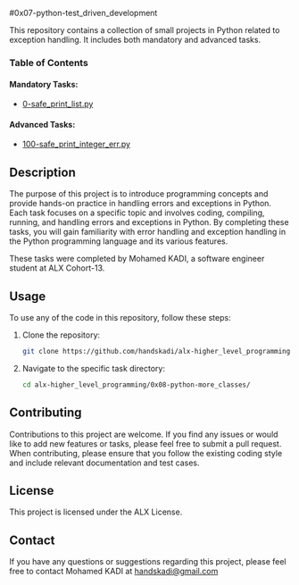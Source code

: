 #0x07-python-test_driven_development

This repository contains a collection of small projects in Python related to exception handling. It includes both mandatory and advanced tasks.

### Table of Contents

#### Mandatory Tasks:

- [0-safe_print_list.py](./0-safe_print_list.py)

#### Advanced Tasks:

- [100-safe_print_integer_err.py](./100-safe_print_integer_err.py)



## Description

The purpose of this project is to introduce programming concepts and provide hands-on practice in handling errors and exceptions in Python. Each task focuses on a specific topic and involves coding, compiling, running, and handling errors and exceptions in Python. By completing these tasks, you will gain familiarity with error handling and exception handling in the Python programming language and its various features.

These tasks were completed by Mohamed KADI, a software engineer student at ALX Cohort-13.

## Usage

To use any of the code in this repository, follow these steps:

1. Clone the repository:

   ```bash
   git clone https://github.com/handskadi/alx-higher_level_programming.git
    ```
2. Navigate to the specific task directory:

   ```bash
   cd alx-higher_level_programming/0x08-python-more_classes/
    ```
## Contributing
Contributions to this project are welcome. If you find any issues or would like to add new features or tasks, please feel free to submit a pull request. When contributing, please ensure that you follow the existing coding style and include relevant documentation and test cases.

## License
This project is licensed under the ALX License.

## Contact
If you have any questions or suggestions regarding this project, please feel free to contact Mohamed KADI at handskadi@gmail.com
